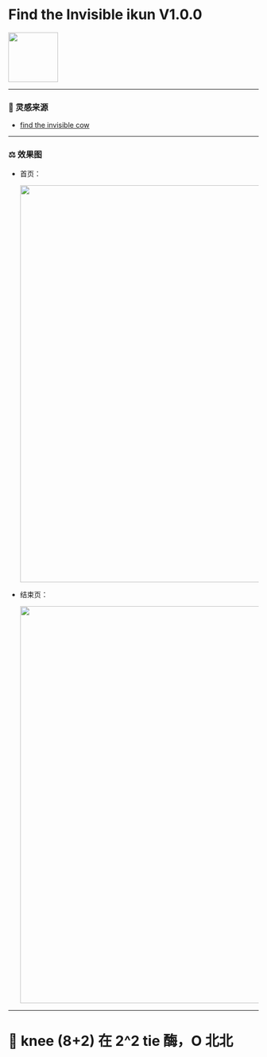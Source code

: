 # Find the Invisible ikun V1.0.0

<img src="https://github.com/quarkape/Find_the_Invisible_ikun/blob/main/mp3/sticker.png" style="width:100px">

---

### :icecream: 灵感来源

- [find the invisible cow](https://findtheinvisiblecow.com/)

---

### :balance_scale: 效果图

- 首页：

  <img src="https://github.com/quarkape/Find_the_Invisible_ikun/blob/main/mp3/index.png" style="width:800px" />

- 结束页：

  <img src="https://github.com/quarkape/Find_the_Invisible_ikun/blob/main/mp3/res.png" style="width:800px" />

---

# :chicken:  knee  (8+2)  在  2^2  tie  酶，O  北北

